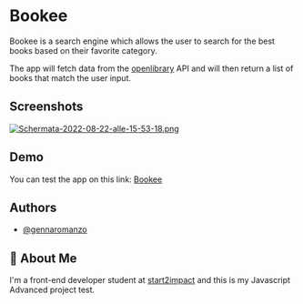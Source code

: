 
# Bookee

Bookee is a search engine which allows the user to search for the best books based on their favorite category.

The app will fetch data from the [openlibrary]("https://openlibrary.org/developers/api") API and will then return a list of books that match the user  input.



## Screenshots

[![Schermata-2022-08-22-alle-15-53-18.png](https://i.postimg.cc/VvXWPj5x/Schermata-2022-08-22-alle-15-53-18.png)](https://postimg.cc/QKxTpKQm)


## Demo
You can test the app on this link:
[Bookee]([http://gemanzodev.github.io/Bookee-app/])


## Authors

- [@gennaromanzo](https://github.com/GeManzoDev)


## 🚀 About Me
I'm a front-end developer student at [start2impact]("https://www.start2impact.it/") and this is my Javascript Advanced project test. 

